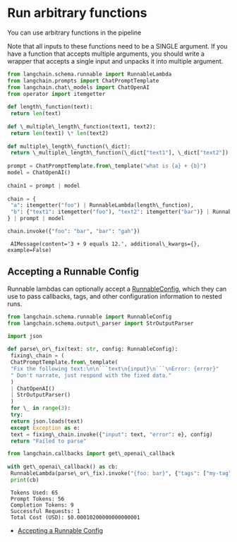 # Run arbitrary functions

You can use arbitrary functions in the pipeline

Note that all inputs to these functions need to be a SINGLE argument. If you have a function that accepts multiple arguments, you should write a wrapper that accepts a single input and unpacks it into multiple argument.

```python
from langchain.schema.runnable import RunnableLambda  
from langchain.prompts import ChatPromptTemplate  
from langchain.chat\_models import ChatOpenAI  
from operator import itemgetter  
  
def length\_function(text):  
 return len(text)  
  
def \_multiple\_length\_function(text1, text2):  
 return len(text1) \* len(text2)  
  
def multiple\_length\_function(\_dict):  
 return \_multiple\_length\_function(\_dict["text1"], \_dict["text2"])  
  
prompt = ChatPromptTemplate.from\_template("what is {a} + {b}")  
model = ChatOpenAI()  
  
chain1 = prompt | model  
  
chain = {  
 "a": itemgetter("foo") | RunnableLambda(length\_function),  
 "b": {"text1": itemgetter("foo"), "text2": itemgetter("bar")} | RunnableLambda(multiple\_length\_function)  
} | prompt | model  

```

```python
chain.invoke({"foo": "bar", "bar": "gah"})  

```

```text
 AIMessage(content='3 + 9 equals 12.', additional\_kwargs={}, example=False)  

```

## Accepting a Runnable Config[​](#accepting-a-runnable-config "Direct link to Accepting a Runnable Config")

Runnable lambdas can optionally accept a [RunnableConfig](https://api.python.langchain.com/en/latest/schema/langchain.schema.runnable.config.RunnableConfig.html?highlight=runnableconfig#langchain.schema.runnable.config.RunnableConfig), which they can use to pass callbacks, tags, and other configuration information to nested runs.

```python
from langchain.schema.runnable import RunnableConfig  
from langchain.schema.output\_parser import StrOutputParser  

```

````python
import json  
  
def parse\_or\_fix(text: str, config: RunnableConfig):  
 fixing\_chain = (  
 ChatPromptTemplate.from\_template(  
 "Fix the following text:\n\n```text\n{input}\n```\nError: {error}"  
 " Don't narrate, just respond with the fixed data."  
 )  
 | ChatOpenAI()  
 | StrOutputParser()  
 )  
 for \_ in range(3):  
 try:  
 return json.loads(text)  
 except Exception as e:  
 text = fixing\_chain.invoke({"input": text, "error": e}, config)  
 return "Failed to parse"  

````

```python
from langchain.callbacks import get\_openai\_callback  
  
with get\_openai\_callback() as cb:  
 RunnableLambda(parse\_or\_fix).invoke("{foo: bar}", {"tags": ["my-tag"], "callbacks": [cb]})  
 print(cb)  

```

```text
 Tokens Used: 65  
 Prompt Tokens: 56  
 Completion Tokens: 9  
 Successful Requests: 1  
 Total Cost (USD): $0.00010200000000000001  

```

- [Accepting a Runnable Config](#accepting-a-runnable-config)
